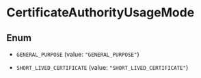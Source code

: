 

# CertificateAuthorityUsageMode

## Enum


* `GENERAL_PURPOSE` (value: `"GENERAL_PURPOSE"`)

* `SHORT_LIVED_CERTIFICATE` (value: `"SHORT_LIVED_CERTIFICATE"`)



